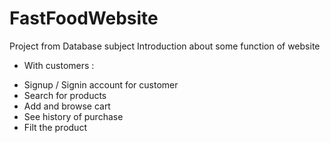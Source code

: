# FastFoodWebsite
Project from Database subject 
Introduction about some function of website
+ With customers :
- Signup / Signin account for customer 
- Search for products
- Add and browse cart 
- See history of purchase
- Filt the product



